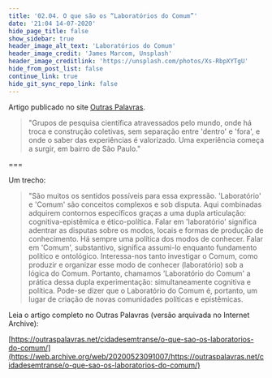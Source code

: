 ```yaml
---
title: '02.04. O que são os “Laboratórios do Comum”'
date: '21:04 14-07-2020'
hide_page_title: false
show_sidebar: true
header_image_alt_text: 'Laboratórios do Comum'
header_image_credit: 'James Marcom, Unsplash'
header_image_creditlink: 'https://unsplash.com/photos/Xs-RbpXYTgU'
hide_from_post_list: false
continue_link: true
hide_git_sync_repo_link: false
---
```


Artigo publicado no site [Outras Palavras](https://outraspalavras.net/cidadesemtranse/o-que-sao-os-laboratorios-do-comum/).

> "Grupos de pesquisa científica atravessados pelo mundo, onde há troca e construção coletivas, sem separação entre 'dentro' e 'fora', e onde o saber das experiências é valorizado. Uma experiência começa a surgir, em bairro de São Paulo."

===

Um trecho:

> "São muitos os sentidos possíveis para essa expressão. 'Laboratório' e 'Comum' são conceitos complexos e sob disputa.
> Aqui combinadas adquirem contornos específicos graças a uma dupla articulação: cognitiva-epistêmica e ético-política.
> Falar em 'laboratório' significa adentrar as disputas sobre os modos, locais e formas de produção de conhecimento. Há sempre uma política dos modos de conhecer.
> Falar em 'Comum', substantivo, significa assumi-lo enquanto fundamento político e ontológico. Interessa-nos tanto investigar o Comum, como produzir e organizar esse modo de conhecer (laboratório) sob a lógica do Comum. Portanto, chamamos 'Laboratório do Comum' a prática dessa dupla experimentação: simultaneamente cognitiva e política. Pode-se dizer que o Laboratório do Comum é, portanto, um lugar de criação de novas comunidades políticas e epistêmicas.

Leia o artigo completo no Outras Palavras (versão arquivada no Internet Archive):

[https://outraspalavras.net/cidadesemtranse/o-que-sao-os-laboratorios-do-comum/](https://web.archive.org/web/20200523091007/https://outraspalavras.net/cidadesemtranse/o-que-sao-os-laboratorios-do-comum/)